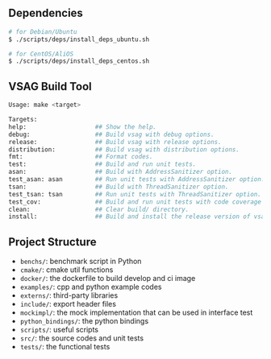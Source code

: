 ## Dependencies
```bash
# for Debian/Ubuntu
$ ./scripts/deps/install_deps_ubuntu.sh

# for CentOS/AliOS
$ ./scripts/deps/install_deps_centos.sh
```

## VSAG Build Tool
```bash
Usage: make <target>

Targets:
help:                   ## Show the help.
debug:                  ## Build vsag with debug options.
release:                ## Build vsag with release options.
distribution:           ## Build vsag with distribution options.
fmt:                    ## Format codes.
test:                   ## Build and run unit tests.
asan:                   ## Build with AddressSanitizer option.
test_asan: asan         ## Run unit tests with AddressSanitizer option.
tsan:                   ## Build with ThreadSanitizer option.
test_tsan: tsan         ## Run unit tests with ThreadSanitizer option.
test_cov:               ## Build and run unit tests with code coverage enabled.
clean:                  ## Clear build/ directory.
install:                ## Build and install the release version of vsag.
```
## Project Structure
- `benchs/`: benchmark script in Python
- `cmake/`: cmake util functions
- `docker/`: the dockerfile to build develop and ci image
- `examples/`: cpp and python example codes
- `externs/`: third-party libraries
- `include/`: export header files
- `mockimpl/`: the mock implementation that can be used in interface test
- `python_bindings/`: the python bindings
- `scripts/`: useful scripts
- `src/`: the source codes and unit tests
- `tests/`: the functional tests
